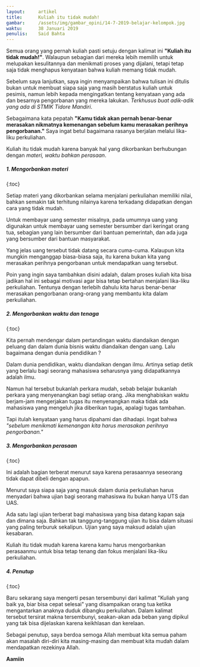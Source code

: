 ```yaml
---
layout:     artikel
title:      Kuliah itu tidak mudah!
gambar:     /assets/img/gambar_opini/14-7-2019-belajar-kelompok.jpg
waktu:      38 Januari 2019
penulis:    Said Bahta
---
```


Semua orang yang pernah kuliah pasti setuju dengan kalimat ini **"Kuliah itu tidak mudah!"**. Walaupun sebagian dari mereka lebih memilih untuk melupakan kesulitannya dan menikmati proses yang dijalani, tetapi tetap saja tidak menghapus kenyataan bahwa kuliah memang tidak mudah. 

Sebelum saya lanjutkan, saya ingin menyampaikan bahwa tulisan ini ditulis bukan untuk membuat siapa saja yang masih berstatus kuliah untuk pesimis, namun lebih kepada mengingatkan tentang kenyataan yang ada dan besarnya pengorbanan yang mereka lakukan. *Terkhusus buat adik-adik yang ada di STMIK Tidore Mandiri*.

Sebagaimana kata pepatah **"Kamu tidak akan pernah benar-benar merasakan nikmatnya kemenangan sebelum kamu merasakan perihnya pengorbanan."** Saya ingat betul bagaimana rasanya berjalan melalui lika-liku perkuliahan. 

Kuliah itu tidak mudah karena banyak hal yang dikorbankan berhubungan dengan *materi, waktu bahkan perasaan*.  

##### 1. Mengorbankan materi
{:toc}

Setiap materi yang dikorbankan selama menjalani perkuliahan memiliki nilai, bahkan semakin tak terhitung nilainya karena terkadang didapatkan dengan cara yang tidak mudah. 

Untuk membayar uang semester misalnya, pada umumnya uang yang digunakan untuk membayar uang semester bersumber dari keringat orang tua, sebagian yang lain bersumber dari bantuan pemerintah, dan ada juga yang bersumber dari bantuan masyarakat. 

Yang jelas uang tersebut tidak datang secara cuma-cuma. Kalaupun kita mungkin menganggap biasa-biasa saja, itu karena bukan kita yang merasakan perihnya pengorbanan untuk mendapatkan uang tersebut.

Poin yang ingin saya tambahkan disini adalah, dalam proses kuliah kita bisa jadikan hal ini sebagai motivasi agar bisa tetap bertahan menjalani lika-liku perkuliahan. Tentunya dengan terlebih dahulu kita harus benar-benar merasakan pengorbanan orang-orang yang membantu kita dalam perkuliahan.  

##### 2. Mengorbankan waktu dan tenaga
{:toc}

Kita pernah mendengar dalam pertandingan waktu diandaikan dengan peluang dan dalam dunia bisnis waktu diandaikan dengan uang. Lalu bagaimana dengan dunia pendidikan ?

Dalam dunia pendidikan, waktu diandaikan dengan ilmu. Artinya setiap detik yang berlalu bagi seorang mahasiswa seharusnya yang didapatkannya adalah ilmu.

Namun hal tersebut bukanlah perkara mudah, sebab belajar bukanlah perkara yang menyenangkan bagi setiap orang. Jika menghabiskan waktu berjam-jam mengerjakan tugas itu menyenangkan maka tidak ada mahasiswa yang mengeluh jika diberikan tugas, apalagi tugas tambahan. 

Tapi itulah kenyataan yang harus dipahami dan dihadapi. Ingat bahwa *"sebelum menikmati kemenangan kita harus merasakan perihnya pengorbanan."*

##### 3. Mengorbankan perasaan 
{:toc}

Ini adalah bagian terberat menurut saya karena perasaannya seseorang tidak dapat dibeli dengan apapun. 

Menurut saya siapa saja yang masuk dalam dunia perkuliahan harus menyadari bahwa ujian bagi seorang mahasiswa itu bukan hanya UTS dan UAS. 

Ada satu lagi ujian terberat bagi mahasiswa yang bisa datang kapan saja dan dimana saja. Bahkan tak tanggung-tanggung ujian itu bisa dalam situasi yang paling terburuk sekalipun. Ujian yang saya maksud adalah ujian kesabaran. 

Kuliah itu tidak mudah karena karena kamu harus mengorbankan perasaanmu untuk bisa tetap tenang dan fokus menjalani lika-liku perkuliahan. 

##### 4. Penutup
{:toc}

Baru sekarang saya mengerti pesan tersembunyi dari kalimat "Kuliah yang baik ya, biar bisa cepat selesai" yang disampaikan orang tua ketika mengantarkan anaknya duduk dibangku perkuliahan. Dalam kalimat tersebut tersirat makna tersembunyi, seakan-akan ada beban yang dipikul yang tak bisa dijelaskan karena keikhlasan dan kerelaan. 

Sebagai penutup, saya berdoa semoga Allah membuat kita semua paham akan masalah diri-diri kita masing-masing dan membuat kita mudah dalam mendapatkan rezekinya Allah. 

**Aamiin**



